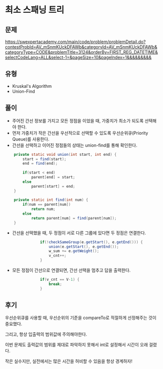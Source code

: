 # 최소 스패닝 트리

## 문제
https://swexpertacademy.com/main/code/problem/problemDetail.do?contestProbId=AV_mSnmKUckDFAWb&categoryId=AV_mSnmKUckDFAWb&categoryType=CODE&problemTitle=3124&orderBy=FIRST_REG_DATETIME&selectCodeLang=ALL&select-1=&pageSize=10&pageIndex=1&&&&&&&&&

## 유형
* Kruskal's Algorithm
* Union-Find

## 풀이
* 주어진 간선 정보를 가지고 모든 정점을 이었을 때, 가중치가 최소가 되도록 선택해야 한다.
* 먼저 가중치가 작은 간선을 우선적으로 선택할 수 있도록 우선순위큐(Priority Queue)를 사용한다.
* 간선을 선택하고 이어진 정점들의 상태는 union-find를 통해 확인한다.
~~~java
	private static void union(int start, int end) {
		start = find(start);
		end = find(end);
		
		if(start < end)
			parent[end] = start;
		else
			parent[start] = end;
	}
	
	private static int find(int num) {
		if(num == parent[num])
			return num;
		else
			return parent[num] = find(parent[num]);
	}
~~~
* 간선을 선택했을 때, 두 정점이 서로 다른 그룹에 있다면 두 정점은 연결한다.
~~~java
	        	if(!checkSameGroup(e.getStart(), e.getEnd())) {
	        		union(e.getStart(), e.getEnd());
	        		w_sum += e.getWeight();
	        		v_cnt++;
	        	}
~~~
* 모든 정점이 간선으로 연결되면, 간선 선택을 멈추고 답을 출력한다.
~~~java
        		if(v_cnt == V-1) {
        			break;
        		}
~~~

## 후기
우선순위큐를 사용할 때, 우선순위의 기준을 compareTo로 적절하게 선정해주는 것이 중요했다.

그리고, 항상 입출력의 범위값에 주의해야한다.

이번 문제도 출력값의 범위를 제대로 파악하지 못해서 int로 설정해서 시간이 오래 걸렸다.

작은 실수지만, 실전에서는 많은 시간을 허비할 수 있음을 항상 경계하자!
